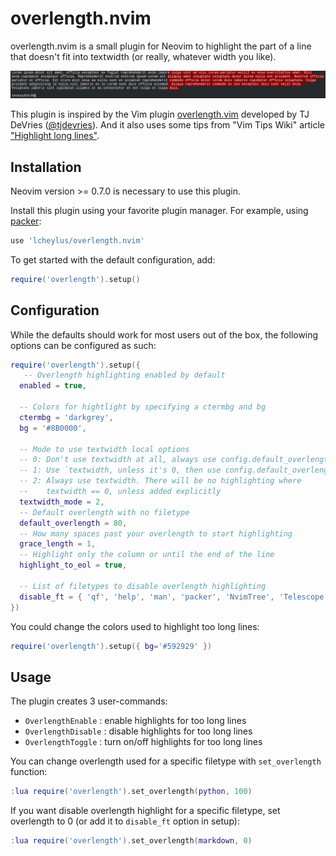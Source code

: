 # overlength.nvim

overlength.nvim is a small plugin for Neovim to highlight the part of a line that
doesn't fit into textwidth (or really, whatever width you like).

![](./screenshot.png)

This plugin is inspired by the Vim plugin
[overlength.vim](https://github.com/tjdevries/overlength.vim) developed by TJ
DeVries ([@tjdevries](https://github.com/tjdevries)). And it also uses some tips
from "Vim Tips Wiki" article ["Highlight long
lines"](https://vim.fandom.com/wiki/Highlight_long_lines).

## Installation

Neovim version >= 0.7.0 is necessary to use this plugin.

Install this plugin using your favorite plugin manager. For example, using
[packer](https://github.com/wbthomason/packer.nvim):

```lua
use 'lcheylus/overlength.nvim'
```

To get started with the default configuration, add:

```lua
require('overlength').setup()
```

## Configuration

While the defaults should work for most users out of the box, the following
options can be configured as such:

```lua
require('overlength').setup({
   -- Overlength highlighting enabled by default
  enabled = true,

  -- Colors for hightlight by specifying a ctermbg and bg
  ctermbg = 'darkgrey',
  bg = '#8B0000',

  -- Mode to use textwidth local options
  -- 0: Don't use textwidth at all, always use config.default_overlength.
  -- 1: Use `textwidth, unless it's 0, then use config.default_overlength.
  -- 2: Always use textwidth. There will be no highlighting where
  --    textwidth == 0, unless added explicitly
  textwidth_mode = 2,
  -- Default overlength with no filetype
  default_overlength = 80,
  -- How many spaces past your overlength to start highlighting
  grace_length = 1,
  -- Highlight only the column or until the end of the line
  highlight_to_eol = true,

  -- List of filetypes to disable overlength highlighting
  disable_ft = { 'qf', 'help', 'man', 'packer', 'NvimTree', 'Telescope', 'WhichKey' },
})
```

You could change the colors used to highlight too long lines:


```lua
require('overlength').setup({ bg='#592929' })
```

## Usage

The plugin creates 3 user-commands:
- `OverlengthEnable` : enable highlights for too long lines
- `OverlengthDisable` : disable highlights for too long lines
- `OverlengthToggle` : turn on/off highlights for too long lines

You can change overlength used for a specific filetype with `set_overlength`
function:

```lua
:lua require('overlength').set_overlength(python, 100)
```

If you want disable overlength highlight for a specific filetype, set overlength
to 0 (or add it to `disable_ft` option in setup):

```lua
:lua require('overlength').set_overlength(markdown, 0)
```
